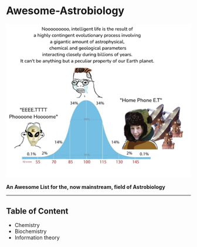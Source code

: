 # Awesome-Astrobiology

![Gaussian_Meme](./img/Gaussian_meme.png)

**An Awesome List for the, now mainstream, field of Astrobiology**

---

## Table of Content

- Chemistry
- Biochemistry
- Information theory
